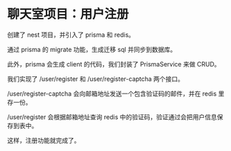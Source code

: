 # 聊天室项目：用户注册

创建了 nest 项目，并引入了 prisma 和 redis。

通过 prisma 的 migrate 功能，生成迁移 sql 并同步到数据库。

此外，prisma 会生成 client 的代码，我们封装了 PrismaService 来做 CRUD。

我们实现了 /user/register 和 /user/register-captcha 两个接口。

/user/register-captcha 会向邮箱地址发送一个包含验证码的邮件，并在 redis 里存一份。

/user/register 会根据邮箱地址查询 redis 中的验证码，验证通过会把用户信息保存到表中。

这样，注册功能就完成了。